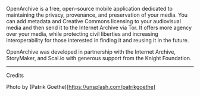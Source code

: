 OpenArchive is a free, open-source mobile application dedicated to maintaining the privacy, provenance, and preservation of your media. You can add metadata and Creative Commons licensing to your audiovisual media and then send it to the Internet Archive via Tor. It offers more agency over your media, while protecting civil liberties and increasing interoperability for those interested in finding it and reusing it in the future.

OpenArchive was developed in partnership with the Internet Archive, StoryMaker, and Scal.io with generous support from the Knight Foundation.


---
Credits

Photo by (Patrik Goethe)[https://unsplash.com/patrikgoethe]
